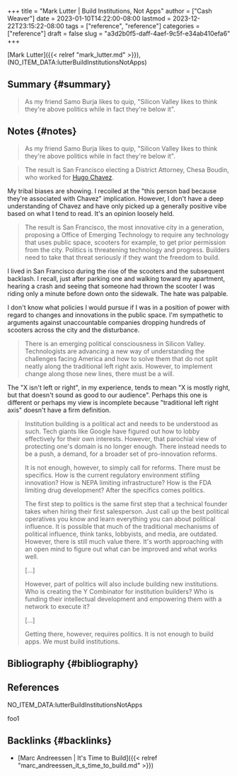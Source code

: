 +++
title = "Mark Lutter | Build Institutions, Not Apps"
author = ["Cash Weaver"]
date = 2023-01-10T14:22:00-08:00
lastmod = 2023-12-22T23:15:22-08:00
tags = ["reference", "reference"]
categories = ["reference"]
draft = false
slug = "a3d2b0f5-daff-4aef-9c5f-e34ab410efa6"
+++

[Mark Lutter]({{< relref "mark_lutter.md" >}}), (NO_ITEM_DATA:lutterBuildInstitutionsNotApps)


## Summary {#summary}

> As my friend Samo Burja likes to quip, "Silicon Valley likes to think they're above politics while in fact they're below it".


## Notes {#notes}

> As my friend Samo Burja likes to quip, "Silicon Valley likes to think they're above politics while in fact they're below it".

<!--quoteend-->

> The result is San Francisco electing a District Attorney, Chesa Boudin, who worked for [Hugo Chavez](https://www.theguardian.com/us-news/2019/nov/10/chesa-boudin-weather-underground-san-francisco-da).

My tribal biases are showing. I recoiled at the "this person bad because they're associated with Chavez" implication. However, I don't have a deep understanding of Chavez and have only picked up a generally positive vibe based on what I tend to read. It's an opinion loosely held.

> The result is San Francisco, the most innovative city in a generation, proposing a Office of Emerging Technology to require any technology that uses public space, scooters for example, to get prior permission from the city. Politics is threatening technology and progress. Builders need to take that threat seriously if they want the freedom to build.

I lived in San Francisco during the rise of the scooters and the subsequent backlash. I recall, just after parking one and walking toward my apartment, hearing a crash and seeing that someone had thrown the scooter I was riding only a minute before down onto the sidewalk. The hate was palpable.

I don't know what policies I would pursue if I was in a position of power with regard to changes and innovations in the public space. I'm sympathetic to arguments against unaccountable companies dropping hundreds of scooters across the city and the disturbance.

> There is an emerging political consciousness in Silicon Valley. Technologists are advancing a new way of understanding the challenges facing America and how to solve them that do not split neatly along the traditional left right axis. However, to implement change along those new lines, there must be a will.

The "X isn't left or right", in my experience, tends to mean "X is mostly right, but that doesn't sound as good to our audience". Perhaps this one is different or perhaps my view is incomplete because "traditional left right axis" doesn't have a firm definition.

> Institution building is a political act and needs to be understood as such. Tech giants like Google have figured out how to lobby effectively for their own interests. However, that parochial view of protecting one's domain is no longer enough. There instead needs to be a push, a demand, for a broader set of pro-innovation reforms.
>
> It is not enough, however, to simply call for reforms. There must be specifics. How is the current regulatory environment stifling innovation? How is NEPA limiting infrastructure? How is the FDA limiting drug development? After the specifics comes politics.
>
> The first step to politics is the same first step that a technical founder takes when hiring their first salesperson. Just call up the best political operatives you know and learn everything you can about political influence. It is possible that much of the traditional mechanisms of political influence, think tanks, lobbyists, and media, are outdated. However, there is still much value there. It's worth approaching with an open mind to figure out what can be improved and what works well.
>
> [...]
>
> However, part of politics will also include building new institutions. Who is creating the Y Combinator for institution builders? Who is funding their intellectual development and empowering them with a network to execute it?
>
> [...]
>
> Getting there, however, requires politics. It is not enough to build apps. We must build institutions.


## Bibliography {#bibliography}

## References

<style>.csl-entry{text-indent: -1.5em; margin-left: 1.5em;}</style><div class="csl-bib-body">
  <div class="csl-entry">NO_ITEM_DATA:lutterBuildInstitutionsNotApps</div>
</div>

foo1


## Backlinks {#backlinks}

-   [Marc Andreessen | It's Time to Build]({{< relref "marc_andreessen_it_s_time_to_build.md" >}})

